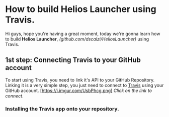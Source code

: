 # How to build Helios Launcher using Travis.
Hi guys, hope you're having a great moment, today we're gonna learn how to build **Helios Launcher**, *(github.com/dscalzi/HeliosLauncher)* using Travis.

## 1st step: Connecting Travis to your GitHub account
To start using Travis, you need to link it's API to your GitHub Repository.
Linking it is a very simple step, you just need to connect to [Travis](https://travis-ci.com/signin) using your GitHub account. [https://i.imgur.com/UsbPhcg.png] *Click on the link to connect*.
### Installing the Travis app onto your repository.

<!--stackedit_data:
eyJoaXN0b3J5IjpbNjI2NDEyMjQ1XX0=
-->